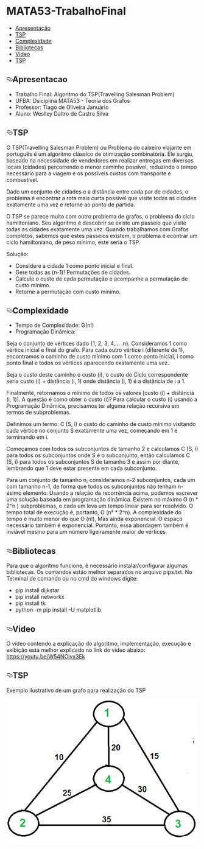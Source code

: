 # MATA53-TrabalhoFinal

* [Apresentação](#apresentacao)
* [TSP](#tsp)
* [Complexidade](#complexidade)
* [Bibliotecas](#bibliotecas)
* [Video](#video)
* [TSP](#tsp)


## [<svg aria-hidden="true" class="octicon octicon-link" height="16" version="1.1" viewBox="0 0 16 16" width="16"><path fill-rule="evenodd" d="M4 9h1v1H4c-1.5 0-3-1.69-3-3.5S2.55 3 4 3h4c1.45 0 3 1.69 3 3.5 0 1.41-.91 2.72-2 3.25V8.59c.58-.45 1-1.27 1-2.09C10 5.22 8.98 4 8 4H4c-.98 0-2 1.22-2 2.5S3 9 4 9zm9-3h-1v1h1c1 0 2 1.22 2 2.5S13.98 12 13 12H9c-.98 0-2-1.22-2-2.5 0-.83.42-1.64 1-2.09V6.25c-1.09.53-2 1.84-2 3.25C6 11.31 7.55 13 9 13h4c1.45 0 3-1.69 3-3.5S14.5 6 13 6z"></path></svg>](#apresentacao)Apresentacao

* Trabalho Final: Algoritmo do TSP(Travelling Salesman Problem)
* UFBA: Dsiciplina MATA53 - Teoria dos Grafos
* Professor: Tiago de Oliveira Januário
* Aluno: Weslley Daltro de Castro Silva


## [<svg aria-hidden="true" class="octicon octicon-link" height="16" version="1.1" viewBox="0 0 16 16" width="16"><path fill-rule="evenodd" d="M4 9h1v1H4c-1.5 0-3-1.69-3-3.5S2.55 3 4 3h4c1.45 0 3 1.69 3 3.5 0 1.41-.91 2.72-2 3.25V8.59c.58-.45 1-1.27 1-2.09C10 5.22 8.98 4 8 4H4c-.98 0-2 1.22-2 2.5S3 9 4 9zm9-3h-1v1h1c1 0 2 1.22 2 2.5S13.98 12 13 12H9c-.98 0-2-1.22-2-2.5 0-.83.42-1.64 1-2.09V6.25c-1.09.53-2 1.84-2 3.25C6 11.31 7.55 13 9 13h4c1.45 0 3-1.69 3-3.5S14.5 6 13 6z"></path></svg>](#tsp)TSP

O TSP(Travelling Salesman Problem) ou Problema do caixeiro viajante em português é um algoritmo clássico de otimização combinatória. Ele surgiu, baseado na necessidade de vendedores em realizar entregas em diversos locais (cidades) percorrendo o menor caminho possível, reduzindo o tempo necessário para a viagem e os possíveis custos com transporte e combustível.

Dado um conjunto de cidades e a distância entre cada par de cidades, o problema é encontrar a rota mais curta possível que visite todas as cidades exatamente uma vez e retorne ao ponto de partida.

O TSP se parece muito com outro problema de grafos, o problema do ciclo hamiltoniano. Seu algoritmo é descobrir se existe um passeio que visite todas as cidades exatamente uma vez. Quando trabalhamos com Grafos completos, sabemos que estes passeios existem, o problema é econtrar um ciclo hamiltoniano, de peso mínimo, este seria o TSP.

Solução:
* Considere a cidade 1 como ponto inicial e final.
* Gere todas as (n-1)! Permutações de cidades.
* Calcule o custo de cada permutação e acompanhe a permutação de custo mínimo.
* Retorne a permutação com custo mínimo.


## [<svg aria-hidden="true" class="octicon octicon-link" height="16" version="1.1" viewBox="0 0 16 16" width="16"><path fill-rule="evenodd" d="M4 9h1v1H4c-1.5 0-3-1.69-3-3.5S2.55 3 4 3h4c1.45 0 3 1.69 3 3.5 0 1.41-.91 2.72-2 3.25V8.59c.58-.45 1-1.27 1-2.09C10 5.22 8.98 4 8 4H4c-.98 0-2 1.22-2 2.5S3 9 4 9zm9-3h-1v1h1c1 0 2 1.22 2 2.5S13.98 12 13 12H9c-.98 0-2-1.22-2-2.5 0-.83.42-1.64 1-2.09V6.25c-1.09.53-2 1.84-2 3.25C6 11.31 7.55 13 9 13h4c1.45 0 3-1.69 3-3.5S14.5 6 13 6z"></path></svg>](#complexidade)Complexidade

* Tempo de Complexidade: Θ(n!)
* Programação Dinâmica:

Seja o conjunto de vértices dado {1, 2, 3, 4,… .n}. Consideramos 1 como vértice inicial e final do grafo. Para cada outro vértice i (diferente de 1), encontramos o caminho de custo mínimo com 1 como ponto inicial, i como ponto final e todos os vértices aparecendo exatamente uma vez. 

Seja o custo deste caminho o custo (i), o custo do Ciclo correspondente seria custo (i) + distância (i, 1) onde distância (i, 1) é a distância de i a 1. 

Finalmente, retornamos o mínimo de todos os valores [custo (i) + distância (i, 1)]. A questão é como obter o custo (i)? Para calcular o custo (i) usando a Programação Dinâmica, precisamos ter alguma relação recursiva em termos de subproblemas. 

Definimos um termo: C (S, i) o custo do caminho de custo mínimo visitando cada vértice no conjunto S exatamente uma vez, começando em 1 e terminando em i.

Começamos com todos os subconjuntos de tamanho 2 e calculamos C (S, i) para todos os subconjuntos onde S é o subconjunto, então calculamos C (S, i) para todos os subconjuntos S de tamanho 3 e assim por diante, lembrando que 1 deve estar presente em cada subconjunto.

Para um conjunto de tamanho n, consideramos n-2 subconjuntos, cada um com tamanho n-1, de forma que todos os subconjuntos não tenham n-ésimo elemento.
Usando a relação de recorrência acima, podemos escrever uma solução baseada em programação dinâmica. Existem no máximo O (n * 2^n ) subproblemas, e cada um leva um tempo linear para ser resolvido. O tempo total de execução é, portanto, O (n² * 2^n). A complexidade do tempo é muito menor do que O (n!), Mas ainda exponencial. O espaço necessário também é exponencial. Portanto, essa abordagem também é inviável mesmo para um número ligeiramente maior de vértices.

## [<svg aria-hidden="true" class="octicon octicon-link" height="16" version="1.1" viewBox="0 0 16 16" width="16"><path fill-rule="evenodd" d="M4 9h1v1H4c-1.5 0-3-1.69-3-3.5S2.55 3 4 3h4c1.45 0 3 1.69 3 3.5 0 1.41-.91 2.72-2 3.25V8.59c.58-.45 1-1.27 1-2.09C10 5.22 8.98 4 8 4H4c-.98 0-2 1.22-2 2.5S3 9 4 9zm9-3h-1v1h1c1 0 2 1.22 2 2.5S13.98 12 13 12H9c-.98 0-2-1.22-2-2.5 0-.83.42-1.64 1-2.09V6.25c-1.09.53-2 1.84-2 3.25C6 11.31 7.55 13 9 13h4c1.45 0 3-1.69 3-3.5S14.5 6 13 6z"></path></svg>](#bibliotecas)Bibliotecas

Para que o algoritmo funcione, é necessário instalar/configurar algumas bibliotecas. Os comandos estão melhor separados no arquivo pips.txt. No Terminal de comando ou no cmd do windows digite:

* pip install dijkstar
* pip install networkx
* pip install tk
* python -m pip install -U matplotlib

## [<svg aria-hidden="true" class="octicon octicon-link" height="16" version="1.1" viewBox="0 0 16 16" width="16"><path fill-rule="evenodd" d="M4 9h1v1H4c-1.5 0-3-1.69-3-3.5S2.55 3 4 3h4c1.45 0 3 1.69 3 3.5 0 1.41-.91 2.72-2 3.25V8.59c.58-.45 1-1.27 1-2.09C10 5.22 8.98 4 8 4H4c-.98 0-2 1.22-2 2.5S3 9 4 9zm9-3h-1v1h1c1 0 2 1.22 2 2.5S13.98 12 13 12H9c-.98 0-2-1.22-2-2.5 0-.83.42-1.64 1-2.09V6.25c-1.09.53-2 1.84-2 3.25C6 11.31 7.55 13 9 13h4c1.45 0 3-1.69 3-3.5S14.5 6 13 6z"></path></svg>](#video)Video

O vídeo contendo a explicação do algoritmo, implementação, execução e exibição está melhor explicado no link do vídeo abaixo: https://youtu.be/W54NOjvx3Ek

## [<svg aria-hidden="true" class="octicon octicon-link" height="16" version="1.1" viewBox="0 0 16 16" width="16"><path fill-rule="evenodd" d="M4 9h1v1H4c-1.5 0-3-1.69-3-3.5S2.55 3 4 3h4c1.45 0 3 1.69 3 3.5 0 1.41-.91 2.72-2 3.25V8.59c.58-.45 1-1.27 1-2.09C10 5.22 8.98 4 8 4H4c-.98 0-2 1.22-2 2.5S3 9 4 9zm9-3h-1v1h1c1 0 2 1.22 2 2.5S13.98 12 13 12H9c-.98 0-2-1.22-2-2.5 0-.83.42-1.64 1-2.09V6.25c-1.09.53-2 1.84-2 3.25C6 11.31 7.55 13 9 13h4c1.45 0 3-1.69 3-3.5S14.5 6 13 6z"></path></svg>](#tsp)TSP

Exemplo ilustrativo de um grafo para realização do TSP

![Formula de pi](https://github.com/weslleydcs/MATA53-TrabalhoFinal/blob/main/TSP.PNG)
